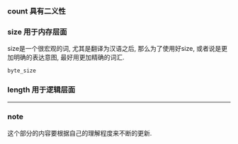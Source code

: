 ### count 具有二义性

### size 用于内存层面

size是一个很宏观的词, 尤其是翻译为汉语之后, 那么为了使用好size, 或者说是更加明确的表达意图, 最好用更加精确的词汇.

```
byte_size
```

### length 用于逻辑层面


---

### note 

这个部分的内容要根据自己的理解程度来不断的更新.

